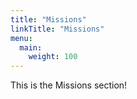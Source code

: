 ```yaml
---
title: "Missions"
linkTitle: "Missions"
menu:
  main:
    weight: 100
---
```


This is the Missions section!
